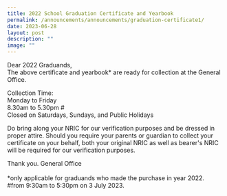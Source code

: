 ```yaml
---
title: 2022 School Graduation Certificate and Yearbook
permalink: /announcements/announcements/graduation-certificate1/
date: 2023-06-28
layout: post
description: ""
image: ""
---
```

Dear 2022 Graduands,<br>
The above certificate and yearbook* are ready for collection at the General Office. 

Collection Time: <br>
Monday to Friday<br>
8.30am to 5.30pm #<br>
Closed on Saturdays, Sundays, and Public Holidays

Do bring along your NRIC for our verification purposes and be dressed in proper attire. 
Should you require your parents or guardian to collect your certificate on your behalf, both your original NRIC as well as bearer's NRIC will be required for our verification purposes. 

Thank you.
General Office
<br><br>
 *only applicable for graduands who made the purchase in year 2022.
<br>
#from 9:30am to 5:30pm on 3 July 2023.